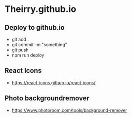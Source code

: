 # Theirry.github.io

## Deploy to github.io
- git add .
- git commit -m "something"
- git push
- npm run deploy

## React Icons
- https://react-icons.github.io/react-icons/

## Photo backgroundremover
- https://www.photoroom.com/tools/background-remover
